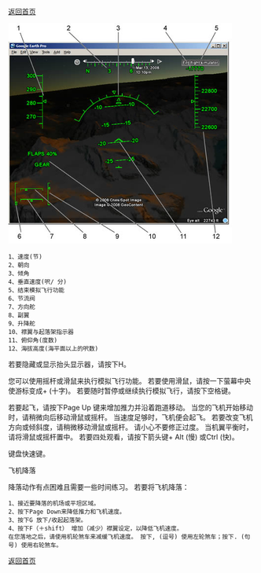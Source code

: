   [返回首页](README.md)


   ![hud](/imgs/hud.jpg)

    1、速度(节)
    2、朝向
    3、倾角
    4、垂直速度(呎/ 分)
    5、结束模拟飞行功能
    6、节流阀
    7、方向舵
    8、副翼
    9、升降舵
    10、襟翼与起落架指示器
    11、俯仰角(度数)
    12、海拔高度(海平面以上的呎数)

若要隐藏或显示抬头显示器，请按下H。

您可以使用摇杆或滑鼠来执行模拟飞行功能。 若要使用滑鼠，请按一下萤幕中央使游标变成+ (十字)。 若要随时暂停或继续执行模拟飞行，请按下空格键。

若要起飞，请按下Page Up 键来增加推力并沿着跑道移动。 当您的飞机开始移动时，请稍微向后移动滑鼠或摇杆。 当速度足够时，飞机便会起飞。 若要改变飞机方向或倾斜度，请稍微移动滑鼠或摇杆。 请小心不要修正过度。 当机翼平衡时，请将滑鼠或摇杆置中。 若要四处观看，请按下箭头键+ Alt (慢) 或Ctrl (快)。

键盘快速键。

飞机降落

降落动作有点困难且需要一些时间练习。 若要将飞机降落：

    1、接近要降落的机场或平坦区域。
    2、按下Page Down来降低推力和飞机速度。
    3、按下G 放下/收起起落架。
    4、按下F（＋shift） 增加（减少）襟翼设定，以降低飞机速度。
    在您落地之后，请使用机轮煞车来减缓飞机速度。 按下, (逗号) 使用左轮煞车；按下. (句号) 使用右轮煞车。


  [返回首页](README.md)
